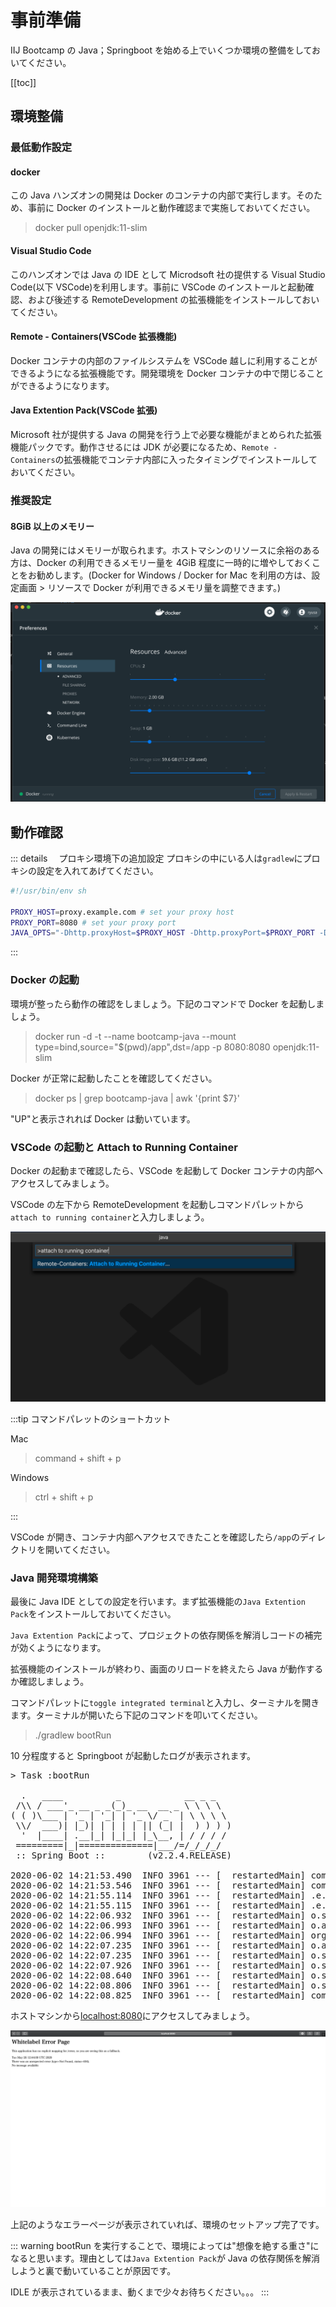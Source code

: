 # 事前準備

IIJ Bootcamp の Java；Springboot を始める上でいくつか環境の整備をしておいてください。

[[toc]]

## 環境整備

### 最低動作設定

#### docker

この Java ハンズオンの開発は Docker のコンテナの内部で実行します。そのため、事前に Docker のインストールと動作確認まで実施しておいてください。

> docker pull openjdk:11-slim

#### Visual Studio Code

このハンズオンでは Java の IDE として Microdsoft 社の提供する Visual Studio Code(以下 VSCode)を利用します。事前に VSCode のインストールと起動確認、および後述する RemoteDevelopment の拡張機能をインストールしておいてください。

#### Remote - Containers(VSCode 拡張機能)

Docker コンテナの内部のファイルシステムを VSCode 越しに利用することができるようになる拡張機能です。開発環境を Docker コンテナの中で閉じることができるようになります。

#### Java Extention Pack(VSCode 拡張)

Microsoft 社が提供する Java の開発を行う上で必要な機能がまとめられた拡張機能パックです。動作させるには JDK が必要になるため、`Remote - Containers`の拡張機能でコンテナ内部に入ったタイミングでインストールしておいてください。

### 推奨設定

#### 8GiB 以上のメモリー

Java の開発にはメモリーが取られます。ホストマシンのリソースに余裕のある方は、Docker の利用できるメモリー量を 4GiB 程度に一時的に増やしておくことをお勧めします。(Docker for Windows / Docker for Mac を利用の方は、設定画面 > リソースで Docker が利用できるメモリ量を調整できます。)

![メモリ設定](./images/docker-preferences-memory.png)

## 動作確認

::: details 　プロキシ環境下の追加設定
プロキシの中にいる人は`gradlew`にプロキシの設定を入れてあげてください。

```bash
#!/usr/bin/env sh

PROXY_HOST=proxy.example.com # set your proxy host
PROXY_PORT=8080 # set your proxy port
JAVA_OPTS="-Dhttp.proxyHost=$PROXY_HOST -Dhttp.proxyPort=$PROXY_PORT -Dhttps.proxyHost=$PROXY_HOST -Dhttps.proxyPort=$PROXY_PORT $JAVA_OPTS"
```

:::

### Docker の起動

環境が整ったら動作の確認をしましょう。下記のコマンドで Docker を起動しましょう。

> docker run -d -t --name bootcamp-java --mount type=bind,source="\$(pwd)/app",dst=/app -p 8080:8080 openjdk:11-slim

Docker が正常に起動したことを確認してください。

> docker ps | grep bootcamp-java | awk '{print \$7}'

"UP"と表示されれば Docker は動いています。

### VSCode の起動と Attach to Running Container

Docker の起動まで確認したら、VSCode を起動して Docker コンテナの内部へアクセスしてみましょう。

VSCode の左下から RemoteDevelopment を起動しコマンドパレットから`attach to running container`と入力しましょう。

![attach to running container](./images/docker-remote-container.png)

:::tip コマンドパレットのショートカット

Mac

> command + shift + p

Windows

> ctrl + shift + p

:::

VSCode が開き、コンテナ内部へアクセスできたことを確認したら`/app`のディレクトリを開いてください。

### Java 開発環境構築

最後に Java IDE としての設定を行います。まず拡張機能の`Java Extention Pack`をインストールしておいてください。

`Java Extention Pack`によって、プロジェクトの依存関係を解消しコードの補完が効くようになります。

拡張機能のインストールが終わり、画面のリロードを終えたら Java が動作するか確認しましょう。

コマンドパレットに`toggle integrated terminal`と入力し、ターミナルを開きます。ターミナルが開いたら下記のコマンドを叩いてください。

> ./gradlew bootRun

10 分程度すると Springboot が起動したログが表示されます。

<pre>
> Task :bootRun

  .   ____          _            __ _ _
 /\\ / ___'_ __ _ _(_)_ __  __ _ \ \ \ \
( ( )\___ | '_ | '_| | '_ \/ _` | \ \ \ \
 \\/  ___)| |_)| | | | | || (_| |  ) ) ) )
  '  |____| .__|_| |_|_| |_\__, | / / / /
 =========|_|==============|___/=/_/_/_/
 :: Spring Boot ::        (v2.2.4.RELEASE)

2020-06-02 14:21:53.490  INFO 3961 --- [  restartedMain] com.example.demo.DemoApplication         : Starting DemoApplication on ebbd1863c7bf with PID 3961 (/app/build/classes/java/main started by root in /app)
2020-06-02 14:21:53.546  INFO 3961 --- [  restartedMain] com.example.demo.DemoApplication         : No active profile set, falling back to default profiles: default
2020-06-02 14:21:55.114  INFO 3961 --- [  restartedMain] .e.DevToolsPropertyDefaultsPostProcessor : Devtools property defaults active! Set 'spring.devtools.add-properties' to 'false' to disable
2020-06-02 14:21:55.115  INFO 3961 --- [  restartedMain] .e.DevToolsPropertyDefaultsPostProcessor : For additional web related logging consider setting the 'logging.level.web' property to 'DEBUG'
2020-06-02 14:22:06.932  INFO 3961 --- [  restartedMain] o.s.b.w.embedded.tomcat.TomcatWebServer  : Tomcat initialized with port(s): 8080 (http)
2020-06-02 14:22:06.993  INFO 3961 --- [  restartedMain] o.apache.catalina.core.StandardService   : Starting service [Tomcat]
2020-06-02 14:22:06.994  INFO 3961 --- [  restartedMain] org.apache.catalina.core.StandardEngine  : Starting Servlet engine: [Apache Tomcat/9.0.30]
2020-06-02 14:22:07.235  INFO 3961 --- [  restartedMain] o.a.c.c.C.[Tomcat].[localhost].[/]       : Initializing Spring embedded WebApplicationContext
2020-06-02 14:22:07.235  INFO 3961 --- [  restartedMain] o.s.web.context.ContextLoader            : Root WebApplicationContext: initialization completed in 12118 ms
2020-06-02 14:22:07.926  INFO 3961 --- [  restartedMain] o.s.s.concurrent.ThreadPoolTaskExecutor  : Initializing ExecutorService 'applicationTaskExecutor'
2020-06-02 14:22:08.640  INFO 3961 --- [  restartedMain] o.s.b.d.a.OptionalLiveReloadServer       : LiveReload server is running on port 35729
2020-06-02 14:22:08.806  INFO 3961 --- [  restartedMain] o.s.b.w.embedded.tomcat.TomcatWebServer  : Tomcat started on port(s): 8080 (http) with context path ''
2020-06-02 14:22:08.825  INFO 3961 --- [  restartedMain] com.example.demo.DemoApplication         : Started DemoApplication in 21.232 seconds (JVM running for 28.351)
</pre>

ホストマシンから[localhost:8080](http://localhost:8080)にアクセスしてみましょう。

![初回起動 - WhitelabelErrorPage](./images/white-label-error.png)

上記のようなエラーページが表示されていれば、環境のセットアップ完了です。

::: warning
bootRun を実行することで、環境によっては"想像を絶する重さ"になると思います。理由としては`Java Extention Pack`が Java の依存関係を解消しようと裏で動いていることが原因です。

IDLE が表示されているまま、動くまで少々お待ちください。。。
:::
